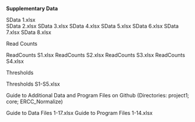 <b>Supplementary Data</b>

SData 1.xlsx<br>
SData 2.xlsx
SData 3.xlsx
SData 4.xlsx
SData 5.xlsx
SData 6.xlsx
SData 7.xlsx
SData 8.xlsx

Read Counts

ReadCounts S1.xlsx
ReadCounts S2.xlsx
ReadCounts S3.xlsx
ReadCounts S4.xlsx

Thresholds 

Thresholds S1-S5.xlsx

Guide to Additional Data and Program Files on Github
(Directories: project1; core; ERCC_Normalize)

Guide to Data Files 1-17.xlsx
Guide to Program Files 1-14.xlsx

